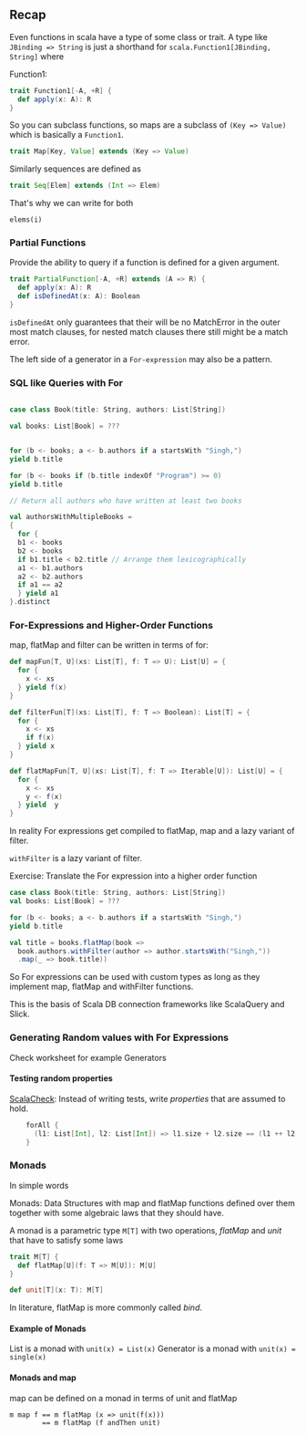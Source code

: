 ## Recap

Even functions in scala have a type of some class or trait. A type like
`JBinding => String` is just a shorthand for `scala.Function1[JBinding, String]` where


Function1: 

```scala
trait Function1[-A, +R] {
  def apply(x: A): R
}
```

So you can subclass functions, so maps are a subclass of `(Key => Value)` which is basically
a `Function1`.

```scala
trait Map[Key, Value] extends (Key => Value)
```

Similarly sequences are defined as

```scala
trait Seq[Elem] extends (Int => Elem)
```

That's why we can write for both 

`elems(i)`

### Partial Functions

Provide the ability to query if a function is defined for a given argument.

```scala
trait PartialFunction[-A, +R] extends (A => R) {
  def apply(x: A): R
  def isDefinedAt(x: A): Boolean
}
```

`isDefinedAt` only guarantees that their will be no MatchError in the outer most match 
clauses, for nested match clauses there still might be a match error.

The left side of a generator in a `For-expression` may also be a pattern.

### SQL like Queries with For

```scala

case class Book(title: String, authors: List[String])

val books: List[Book] = ???


for (b <- books; a <- b.authors if a startsWith "Singh,")
yield b.title

for (b <- books if (b.title indexOf "Program") >= 0)
yield b.title

// Return all authors who have written at least two books

val authorsWithMultipleBooks = 
{ 
  for {
  b1 <- books
  b2 <- books
  if b1.title < b2.title // Arrange them lexicographically
  a1 <- b1.authors
  a2 <- b2.authors
  if a1 == a2
  } yield a1
}.distinct
```

### For-Expressions and Higher-Order Functions

map, flatMap and filter can be written in terms of for:

```scala
def mapFun[T, U](xs: List[T], f: T => U): List[U] = {
  for {
    x <- xs
  } yield f(x)
}

def filterFun[T](xs: List[T], f: T => Boolean): List[T] = {
  for {
    x <- xs
    if f(x)
  } yield x
}

def flatMapFun[T, U](xs: List[T], f: T => Iterable[U]): List[U] = {
  for {
    x <- xs
    y <- f(x)
  } yield  y
}
```

In reality For expressions get compiled to flatMap, map and a lazy variant of filter.

`withFilter` is a lazy variant of filter.


Exercise: Translate the For expression into a higher order function

```scala
case class Book(title: String, authors: List[String])
val books: List[Book] = ???

for (b <- books; a <- b.authors if a startsWith "Singh,")
yield b.title

val title = books.flatMap(book => 
  book.authors.withFilter(author => author.startsWith("Singh,"))
  .map(_ => book.title))
```

So For expressions can be used with custom types as long as they implement map, flatMap and withFilter functions.

This is the basis of Scala DB connection frameworks like ScalaQuery and Slick. 

### Generating Random values with For Expressions

Check worksheet for example Generators

#### Testing random properties 

[ScalaCheck](https://www.scalacheck.org/): Instead of writing tests, write *properties* that are assumed to hold.

```scala
    forAll {
      (l1: List[Int], l2: List[Int]) => l1.size + l2.size == (l1 ++ l2).size
    }
```

### Monads

In simple words

Monads: Data Structures with map and flatMap functions defined over them together with some
algebraic laws that they should have.

A monad is a parametric type `M[T]` with two operations, *flatMap* and *unit* that have to satisfy
some laws

```scala
trait M[T] {
  def flatMap[U](f: T => M[U]): M[U]
}

def unit[T](x: T): M[T]
```

In literature, flatMap is more commonly called *bind*.

#### Example of Monads

List is a monad with `unit(x) = List(x)`
Generator is a monad with `unit(x) = single(x)`

#### Monads and map

map can be defined on a monad in terms of unit and flatMap


```
m map f == m flatMap (x => unit(f(x))) 
        == m flatMap (f andThen unit)
```